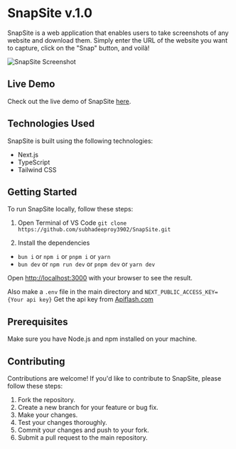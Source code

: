 # SnapSite v.1.0

SnapSite is a web application that enables users to take screenshots of any website and download them. Simply enter the URL of the website you want to capture, click on the "Snap" button, and voilà!

![SnapSite Screenshot](https://postimg.cc/ZBV1Kr8f)

## Live Demo

Check out the live demo of SnapSite [here](https://snap-site.vercel.app/).

## Technologies Used

SnapSite is built using the following technologies:

- Next.js
- TypeScript
- Tailwind CSS

## Getting Started

To run SnapSite locally, follow these steps:

1. Open Terminal of VS Code
   ```git clone https://github.com/subhadeeproy3902/SnapSite.git```

2. Install the dependencies
- `bun i` or `npm i` or `pnpm i` or `yarn`
- `bun dev` or `npm run dev` or `pnpm dev` or `yarn dev`

Open [http://localhost:3000](http://localhost:3000) with your browser to see the result.

Also make a `.env` file in the main directory and `NEXT_PUBLIC_ACCESS_KEY={Your api key}`
Get the api key from [Apiflash.com](https://api.apiflash.com/)


## Prerequisites

Make sure you have Node.js and npm installed on your machine.

## Contributing

Contributions are welcome! If you'd like to contribute to SnapSite, please follow these steps:

1. Fork the repository.
2. Create a new branch for your feature or bug fix.
3. Make your changes.
4. Test your changes thoroughly.
5. Commit your changes and push to your fork.
6. Submit a pull request to the main repository.